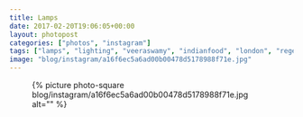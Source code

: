 ```yaml
---
title: Lamps
date: 2017-02-20T19:06:05+00:00
layout: photopost
categories: ["photos", "instagram"]
tags: ["lamps", "lighting", "veeraswamy", "indianfood", "london", "regentstreet"]
image: "blog/instagram/a16f6ec5a6ad00b00478d5178988f71e.jpg"
---
```


<figure class="photo photo--square">
  {% picture photo-square blog/instagram/a16f6ec5a6ad00b00478d5178988f71e.jpg alt="" %}
</figure>


